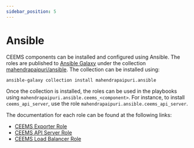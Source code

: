 ```yaml
---
sidebar_position: 5
---
```


# Ansible

CEEMS components can be installed and configured using Ansible. The roles are
published to [Ansible Galaxy](https://galaxy.ansible.com/ui/) under the collection
[mahendrapaipuri/ansible](https://galaxy.ansible.com/ui/repo/published/mahendrapaipuri/ansible/).
The collection can be installed using:

```bash
ansible-galaxy collection install mahendrapaipuri.ansible
```

Once the collection is installed, the roles can be used in the playbooks using
`mahendrapaipuri.ansible.ceems_<component>`. For instance, to install `ceems_api_server`,
use the role `mahendrapaipuri.ansible.ceems_api_server`.

The documentation for each role can be found at the following links:

- [CEEMS Exporter Role](https://mahendrapaipuri.github.io/ansible/branch/main/ceems_exporter_role.html)
- [CEEMS API Server Role](https://mahendrapaipuri.github.io/ansible/branch/main/ceems_api_server_role.html)
- [CEEMS Load Balancer Role](https://mahendrapaipuri.github.io/ansible/branch/main/ceems_lb_role.html)
